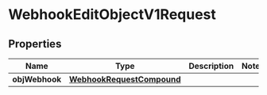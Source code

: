 

# WebhookEditObjectV1Request

## Properties

Name | Type | Description | Notes
------------ | ------------- | ------------- | -------------
**objWebhook** | [**WebhookRequestCompound**](WebhookRequestCompound.md) |  | 




